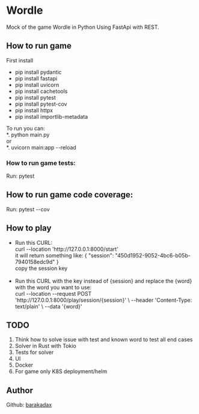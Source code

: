 # Wordle

Mock of the game Wordle in Python Using FastApi with REST.

## How to run game
First install
<ul>
    <li>pip install pydantic</li>
    <li>pip install fastapi</li>
    <li>pip install uvicorn</li>
    <li>pip install cachetools</li>
    <li>pip install pytest</li>
    <li>pip install pytest-cov</li>
    <li>pip install httpx</li>
    <li>pip install importlib-metadata</li>
</ul>
To run you can:<br>
*. python main.py<br>
or<br>
*. uvicorn main:app --reload

### How to run game tests:
Run: pytest

## How to run game code coverage:
Run: pytest --cov

## How to play
<ul>
    <li>
        Run this CURL:
        <br>curl --location 'http://127.0.0.1:8000/start'<br>
        it will return something like: { "session": "450d1952-9052-4bc6-b05b-7940158edc9d" } <br>
        copy the session key
    </li>
    <br>
    <li>
        Run this CURL with the key instead of {session} and replace the {word} with the word you want to use:
        <br>curl --location --request POST 'http://127.0.0.1:8000/play/session/{session}' \
--header 'Content-Type: text/plain' \
--data '{word}'
    </li>
</ul>

## TODO
<ol>
    <li>Think how to solve issue with test and known word to test all end cases</li>
    <li>Solver in Rust with Tokio</li>
    <li>Tests for solver</li>
    <li>UI</li>
    <li>Docker</li>
    <li>For game only K8S deployment/helm</li>
</ol>

## Author
Github: [barakadax](https://github.com/barakadax)
